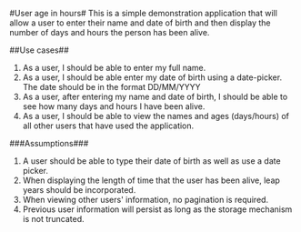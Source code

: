 #User age in hours#
This is a simple demonstration application that will allow a user to enter their name and date of birth and then display the number of days and hours the person has been alive.

##Use cases##
1. As a user, I should be able to enter my full name.
2. As a user, I should be able enter my date of birth using a date-picker. The date should be in the format DD/MM/YYYY
3. As a user, after entering my name and date of birth, I should be able to see how many days and hours I have been alive.
4. As a user, I should be able to view the names and ages (days/hours) of all other users that have used the application.

###Assumptions###
1. A user should be able to type their date of birth as well as use a date picker.
2. When displaying the length of time that the user has been alive, leap years should be incorporated.
3. When viewing other users' information, no pagination is required.
4. Previous user information will persist as long as the storage mechanism is not truncated.
